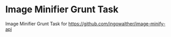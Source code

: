 Image Minifier Grunt Task
==============

Image Minifier Grunt Task for https://github.com/ingowalther/image-minify-api
